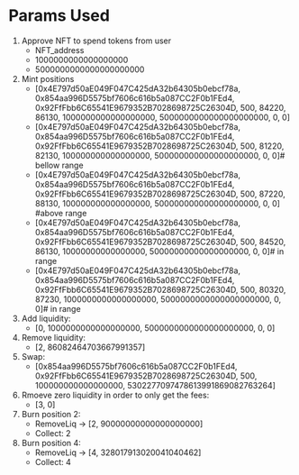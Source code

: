 # Params Used

1. Approve NFT to spend tokens from user
   - NFT_address
   - 1000000000000000000
   - 5000000000000000000000
2. Mint positions
   - [0x4E797d50aE049F047C425dA32b64305b0ebcf78a, 0x854aa996D5575bf7606c616b5a087CC2F0b1FEd4, 0x92FfFbb6C65541E9679352B7028698725C26304D, 500, 84220, 86130, 1000000000000000000,
     5000000000000000000000, 0, 0]
   - [0x4E797d50aE049F047C425dA32b64305b0ebcf78a, 0x854aa996D5575bf7606c616b5a087CC2F0b1FEd4, 0x92FfFbb6C65541E9679352B7028698725C26304D, 500, 81220, 82130, 100000000000000000,
     500000000000000000000, 0, 0]# bellow range
   - [0x4E797d50aE049F047C425dA32b64305b0ebcf78a, 0x854aa996D5575bf7606c616b5a087CC2F0b1FEd4, 0x92FfFbb6C65541E9679352B7028698725C26304D, 500, 87220, 88130, 100000000000000000,
     500000000000000000000, 0, 0] #above range
   - [0x4E797d50aE049F047C425dA32b64305b0ebcf78a, 0x854aa996D5575bf7606c616b5a087CC2F0b1FEd4, 0x92FfFbb6C65541E9679352B7028698725C26304D, 500, 84520, 86130, 10000000000000000,
     50000000000000000000, 0, 0]# in range
   - [0x4E797d50aE049F047C425dA32b64305b0ebcf78a, 0x854aa996D5575bf7606c616b5a087CC2F0b1FEd4, 0x92FfFbb6C65541E9679352B7028698725C26304D, 500, 80320, 87230, 1000000000000000000,
     5000000000000000000000, 0, 0]# in range
3. Add liquidity:
   - [0, 1000000000000000000, 5000000000000000000000, 0, 0]
4. Remove liquidity:
   - [2, 86082464703667991357]
5. Swap:
   - [0x854aa996D5575bf7606c616b5a087CC2F0b1FEd4, 0x92FfFbb6C65541E9679352B7028698725C26304D, 500, 100000000000000000, 5302277097478613991869082763264]
6. Rmoeve zero liquidity in order to only get the fees:
   - [3, 0]
7. Burn position 2:
   - RemoveLiq -> [2, 90000000000000000000]
   - Collect: 2
8. Burn position 4:
   - RemoveLiq -> [4, 328017913020041040462]
   - Collect: 4
